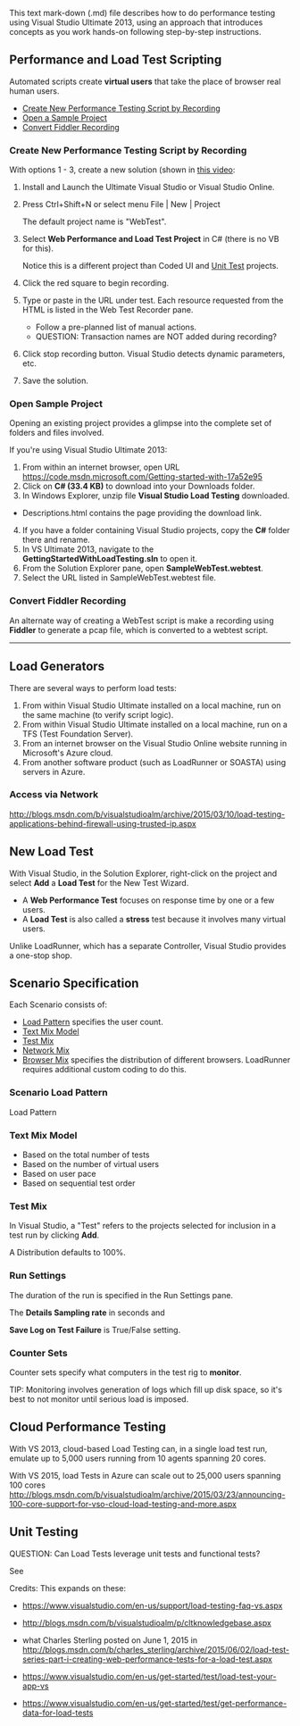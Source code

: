 This text mark-down (.md) file describes how to do performance testing using Visual Studio Ultimate 2013,
using an approach that introduces concepts as you work hands-on following step-by-step instructions.

## <a name="Scripting"> Performance and Load Test Scripting</a>
Automated scripts create **virtual users** that take the place of browser real human users.

 * <a href="#NewPerftest"> Create New Performance Testing Script by Recording</a>
 * <a href="#OpenSampleProject"> Open a Sample Project</a>
 * <a href="#ConvertFiddler"> Convert Fiddler Recording</a>


### <a name="NewPerftest"> Create New Performance Testing Script by Recording</a>
With options 1 - 3, create a new solution (shown in <a target="_blank" href="http://channel9.msdn.com/Events/Visual-Studio/Launch-2013/qe103">
this video</a>:

1. Install and Launch the Ultimate Visual Studio or Visual Studio Online.
2. Press Ctrl+Shift+N or select menu File | New | Project
 
   The default project name is "WebTest".

3. Select **Web Performance and Load Test Project** in C# (there is no VB for this).

   Notice this is a different project than Coded UI and 
   <a target="_blank" href="https://www.visualstudio.com/en-us/get-started/code/create-and-run-unit-tests-vs">
   Unit Test</a> projects. 

4. Click the red square to begin recording.
5. Type or paste in the URL under test. Each resource requested from the HTML is listed in the Web Test Recorder pane.

    * Follow a pre-planned list of manual actions.
    * QUESTION: Transaction names are NOT added during recording?

6. Click stop recording button. Visual Studio detects dynamic parameters, etc.
7. Save the solution.


### <a name="OpenSampleProject"> Open Sample Project</a>
Opening an existing project provides a glimpse into the complete set of folders and files involved.

If you're using Visual Studio Ultimate 2013:

1. From within an internet browser, open URL
https://code.msdn.microsoft.com/Getting-started-with-17a52e95
2. Click on **C# (33.4 KB)** to download into your Downloads folder.
3. In Windows Explorer, unzip file **Visual Studio Load Testing** downloaded.

 * Descriptions.html contains the page providing the download link.

4. If you have a folder containing Visual Studio projects, copy the **C#** folder there and rename.
5. In VS Ultimate 2013, navigate to the **GettingStartedWithLoadTesting.sln** to open it.
6. From the Solution Explorer pane, open **SampleWebTest.webtest**.
7. Select the URL listed in SampleWebTest.webtest file.


### <a name="ConvertFiddler"> Convert Fiddler Recording</a>
An alternate way of creating a WebTest script is make a recording using **Fiddler**
to generate a pcap file,
which is converted to a webtest script.

<hr />

## <a name="LoadGenerators"> Load Generators</a>
There are several ways to perform load tests:

1. From within Visual Studio Ultimate installed on a local machine, run on the same machine (to verify script logic).
2. From within Visual Studio Ultimate installed on a local machine, run on a TFS (Test Foundation Server).
3. From an internet browser on the Visual Studio Online website running in Microsoft's Azure cloud.
4. From another software product (such as LoadRunner or SOASTA) using servers in Azure.


### <a name="NetworkAccess"> Access via Network</a>
http://blogs.msdn.com/b/visualstudioalm/archive/2015/03/10/load-testing-applications-behind-firewall-using-trusted-ip.aspx


## <a name="NewLoadTest"> New Load Test</a>
With Visual Studio, in the Solution Explorer, right-click on the project and select **Add** a **Load Test**
for the New Test Wizard.

* A **Web Performance Test** focuses on response time by one or a few users.
* A **Load Test** is also called a **stress** test because it involves many virtual users.

Unlike LoadRunner, which has a separate Controller, Visual Studio provides a one-stop shop.


## <a name="Scenario"> Scenario Specification</a>
Each Scenario consists of:

   * <a href="#LoadPattern"> Load Pattern</a> specifies the user count.
   * <a href="#TestMixModel">Text Mix Model</a>
   * <a href="#TestMix"> Test Mix</a>
   * <a href="#NetworkMix"> Network Mix</a>
   * <a href="#BrowserMix"> Browser Mix</a> specifies the distribution of different browsers. LoadRunner requires additional custom coding to do this.

### <a name="LoadPattern"> Scenario Load Pattern</a>
Load Pattern 


### <a name="TestMixModel">Text Mix Model</a>

   * Based on the total number of tests
   * Based on the number of virtual users
   * Based on user pace
   * Based on sequential test order

### <a name="TestMix">Test Mix</a>
In Visual Studio, a "Test" refers to the projects selected for inclusion in a test run
by clicking **Add**.

A Distribution defaults to 100%.

### <a name="RunSettings"> Run Settings</a>
The duration of the run is specified in the Run Settings pane.

The **Details Sampling rate** in seconds and 

**Save Log on Test Failure** is True/False setting.

### <a name="CounterSets"> Counter Sets</a>
Counter sets specify what computers in the test rig to **monitor**.

TIP:
Monitoring involves generation of logs which fill up disk space, 
so it's best to not monitor until serious load is imposed.


## <a name="CloudPerftest"> Cloud Performance Testing </a>
With VS 2013, cloud-based Load Testing can, in a single load test run, emulate up to 5,000 users running from
10 agents spanning 20 cores.

With VS 2015, load Tests in Azure can scale out to 25,000 users spanning 100 cores 
http://blogs.msdn.com/b/visualstudioalm/archive/2015/03/23/announcing-100-core-support-for-vso-cloud-load-testing-and-more.aspx


## <a name="Unittest"> Unit Testing </a>
QUESTION:
Can Load Tests leverage unit tests and functional tests?

See



Credits: This expands on these:

* https://www.visualstudio.com/en-us/support/load-testing-faq-vs.aspx
* http://blogs.msdn.com/b/visualstudioalm/p/cltknowledgebase.aspx

* what Charles Sterling posted on June 1, 2015 in  http://blogs.msdn.com/b/charles_sterling/archive/2015/06/02/load-test-series-part-i-creating-web-performance-tests-for-a-load-test.aspx

* https://www.visualstudio.com/en-us/get-started/test/load-test-your-app-vs

* https://www.visualstudio.com/en-us/get-started/test/get-performance-data-for-load-tests

